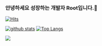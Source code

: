 ### 안녕하세요 성장하는 개발자 Root입니다.👋
[![Hits](https://hits.seeyoufarm.com/api/count/incr/badge.svg?url=https%3A%2F%2Fgithub.com%2FParkRootSeok)](https://hits.seeyoufarm.com)
<!--
**ParkRootSeok/ParkRootSeokt** is a ✨ _special_ ✨ repository because its `README.md` (this file) appears on your GitHub profile.

Here are some ideas to get you started:

- 🔭 I’m currently working on ...
- 🌱 I’m currently learning ...
- 👯 I’m looking to collaborate on ...
- 🤔 I’m looking for help with ...
- 💬 Ask me about ...
- 📫 How to reach me: ...
- 😄 Pronouns: ...
- ⚡ Fun fact: ...
-->

[![github stats](https://github-readme-stats.vercel.app/api?username=ParkRootSeok&show_icons=true&hide_border=true)](https://github.com/ParkRootSeok)
[![Top Langs](https://github-readme-stats.vercel.app/api/top-langs/?username=ParkRootSeok&layout=compact)](https://github.com/ParkRootSeok)

<a href="" target="_blank"><img src="https://img.shields.io/badge/JAVA-007396?style=flat-square&logo=Java&logoColor=white"/></a>
